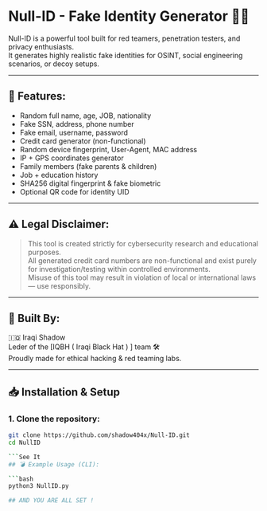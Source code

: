 # Null-ID - Fake Identity Generator 🕵️‍♂️

Null-ID is a powerful tool built for red teamers, penetration testers, and privacy enthusiasts.  
It generates highly realistic fake identities for OSINT, social engineering scenarios, or decoy setups.

---

## 🧠 Features:
- Random full name, age, JOB, nationality
- Fake SSN, address, phone number
- Fake email, username, password
- Credit card generator (non-functional)
- Random device fingerprint, User-Agent, MAC address
- IP + GPS coordinates generator
- Family members (fake parents & children)
- Job + education history
- SHA256 digital fingerprint & fake biometric
- Optional QR code for identity UID

---

## ⚠️ Legal Disclaimer:

> This tool is created strictly for cybersecurity research and educational purposes.  
> All generated credit card numbers are non-functional and exist purely for investigation/testing within controlled environments.  
> Misuse of this tool may result in violation of local or international laws — use responsibly.

---

## 🔧 Built By:

🇮🇶 Iraqi Shadow  
Leder of the [IQBH ( Iraqi Black Hat ) ] team 🛠️  
Proudly made for ethical hacking & red teaming labs.

---

## 📥 Installation & Setup

### 1. Clone the repository:

```bash
git clone https://github.com/shadow404x/Null-ID.git
cd NullID

```See It
## 💣 Example Usage (CLI):

```bash
python3 NullID.py

## AND YOU ARE ALL SET !
